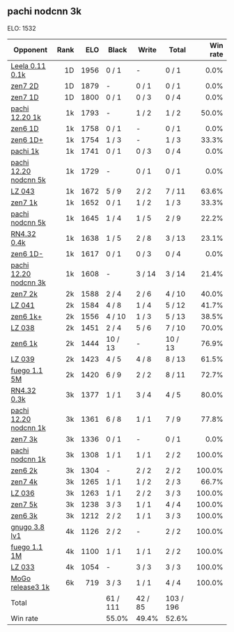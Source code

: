 ## pachi nodcnn 3k ##

ELO: 1532

Opponent | Rank | ELO | Black | Write | Total | Win rate
---------|-----:|----:|-------|-------|-------|-------:
[Leela 0.11 0.1k](Leela%200.11%200.1k.md) | 1D | 1956 | 0 / 1 | - | 0 / 1 | 0.0%
[zen7 2D](zen7%202D.md) | 1D | 1879 | - | 0 / 1 | 0 / 1 | 0.0%
[zen7 1D](zen7%201D.md) | 1D | 1800 | 0 / 1 | 0 / 3 | 0 / 4 | 0.0%
[pachi 12.20 1k](pachi%2012.20%201k.md) | 1k | 1793 | - | 1 / 2 | 1 / 2 | 50.0%
[zen6 1D](zen6%201D.md) | 1k | 1758 | 0 / 1 | - | 0 / 1 | 0.0%
[zen6 1D+](zen6%201D+.md) | 1k | 1754 | 1 / 3 | - | 1 / 3 | 33.3%
[pachi 1k](pachi%201k.md) | 1k | 1741 | 0 / 1 | 0 / 3 | 0 / 4 | 0.0%
[pachi 12.20 nodcnn 5k](pachi%2012.20%20nodcnn%205k.md) | 1k | 1729 | - | 0 / 1 | 0 / 1 | 0.0%
[LZ 043](LZ%20043.md) | 1k | 1672 | 5 / 9 | 2 / 2 | 7 / 11 | 63.6%
[zen7 1k](zen7%201k.md) | 1k | 1652 | 0 / 1 | 1 / 2 | 1 / 3 | 33.3%
[pachi nodcnn 5k](pachi%20nodcnn%205k.md) | 1k | 1645 | 1 / 4 | 1 / 5 | 2 / 9 | 22.2%
[RN4.32 0.4k](RN4.32%200.4k.md) | 1k | 1638 | 1 / 5 | 2 / 8 | 3 / 13 | 23.1%
[zen6 1D-](zen6%201D-.md) | 1k | 1617 | 0 / 1 | 0 / 3 | 0 / 4 | 0.0%
[pachi 12.20 nodcnn 3k](pachi%2012.20%20nodcnn%203k.md) | 1k | 1608 | - | 3 / 14 | 3 / 14 | 21.4%
[zen7 2k](zen7%202k.md) | 2k | 1588 | 2 / 4 | 2 / 6 | 4 / 10 | 40.0%
[LZ 041](LZ%20041.md) | 2k | 1584 | 4 / 8 | 1 / 4 | 5 / 12 | 41.7%
[zen6 1k+](zen6%201k+.md) | 2k | 1556 | 4 / 10 | 1 / 3 | 5 / 13 | 38.5%
[LZ 038](LZ%20038.md) | 2k | 1451 | 2 / 4 | 5 / 6 | 7 / 10 | 70.0%
[zen6 1k](zen6%201k.md) | 2k | 1444 | 10 / 13 | - | 10 / 13 | 76.9%
[LZ 039](LZ%20039.md) | 2k | 1423 | 4 / 5 | 4 / 8 | 8 / 13 | 61.5%
[fuego 1.1 5M](fuego%201.1%205M.md) | 2k | 1420 | 6 / 9 | 2 / 2 | 8 / 11 | 72.7%
[RN4.32 0.3k](RN4.32%200.3k.md) | 3k | 1377 | 1 / 1 | 3 / 4 | 4 / 5 | 80.0%
[pachi 12.20 nodcnn 1k](pachi%2012.20%20nodcnn%201k.md) | 3k | 1361 | 6 / 8 | 1 / 1 | 7 / 9 | 77.8%
[zen7 3k](zen7%203k.md) | 3k | 1336 | 0 / 1 | - | 0 / 1 | 0.0%
[pachi nodcnn 1k](pachi%20nodcnn%201k.md) | 3k | 1308 | 1 / 1 | 1 / 1 | 2 / 2 | 100.0%
[zen6 2k](zen6%202k.md) | 3k | 1304 | - | 2 / 2 | 2 / 2 | 100.0%
[zen7 4k](zen7%204k.md) | 3k | 1265 | 1 / 1 | 1 / 2 | 2 / 3 | 66.7%
[LZ 036](LZ%20036.md) | 3k | 1263 | 1 / 1 | 2 / 2 | 3 / 3 | 100.0%
[zen7 5k](zen7%205k.md) | 3k | 1238 | 3 / 3 | 1 / 1 | 4 / 4 | 100.0%
[zen6 3k](zen6%203k.md) | 3k | 1212 | 2 / 2 | 1 / 1 | 3 / 3 | 100.0%
[gnugo 3.8 lv1](gnugo%203.8%20lv1.md) | 4k | 1126 | 2 / 2 | - | 2 / 2 | 100.0%
[fuego 1.1 1M](fuego%201.1%201M.md) | 4k | 1100 | 1 / 1 | 1 / 1 | 2 / 2 | 100.0%
[LZ 033](LZ%20033.md) | 4k | 1054 | - | 3 / 3 | 3 / 3 | 100.0%
[MoGo release3 1k](MoGo%20release3%201k.md) | 6k | 719 | 3 / 3 | 1 / 1 | 4 / 4 | 100.0%
Total | | | 61 / 111 | 42 / 85 | 103 / 196 | 
Win rate| | | 55.0% | 49.4% | 52.6% | 
